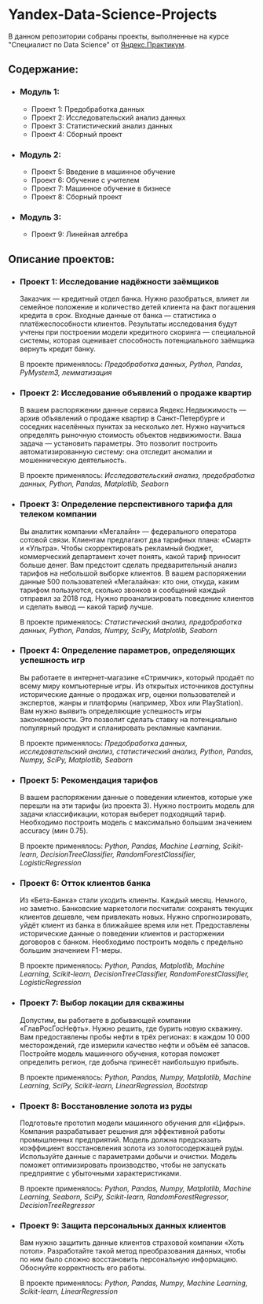 # Yandex-Data-Science-Projects

В данном репозитории собраны проекты, выполненные на курсе "Специалист по Data Science" от [Яндекс.Практикум](https://practicum.yandex.ru/data-scientist/). 

## Содержание:
- ### Модуль 1:
  - Проект 1: Предобработка данных
  - Проект 2: Исследовательский анализ данных
  - Проект 3: Статистический анализ данных
  - Проект 4: Сборный проект
- ### Модуль 2:
  - Проект 5: Введение в машинное обучение
  - Проект 6: Обучение с учителем
  - Проект 7: Машинное обучение в бизнесе
  - Проект 8: Сборный проект
- ### Модуль 3:
  - Проект 9: Линейная алгебра


## Описание проектов:
- ### Проект 1: Исследование надёжности заёмщиков

  Заказчик — кредитный отдел банка. Нужно разобраться, влияет ли семейное положение и количество детей клиента на факт погашения кредита в срок. Входные данные от    банка — статистика о платёжеспособности клиентов. Результаты исследования будут учтены при построении модели кредитного скоринга — специальной системы, которая оценивает способность потенциального заёмщика вернуть кредит банку.
 
  В проекте применялось: *Предобработка данных, Python, Pandas, PyMystem3, лемматизация*
  
- ### Проект 2: Исследование объявлений о продаже квартир
  В вашем распоряжении данные сервиса Яндекс.Недвижимость — архив объявлений о продаже квартир в Санкт-Петербурге и соседних населённых пунктах за несколько лет. Нужно научиться определять рыночную стоимость объектов недвижимости. Ваша задача — установить параметры. Это позволит построить автоматизированную систему: она отследит аномалии и мошенническую деятельность.

  В проекте применялось: *Исследовательский анализ, предобработка данных, Python, Pandas, Matplotlib, Seaborn*
  
- ### Проект 3: Определение перспективного тарифа для телеком компании
  Вы аналитик компании «Мегалайн» — федерального оператора сотовой связи. Клиентам предлагают два тарифных плана: «Смарт» и «Ультра». Чтобы скорректировать рекламный бюджет, коммерческий департамент хочет понять, какой тариф приносит больше денег. Вам предстоит сделать предварительный анализ тарифов на небольшой выборке клиентов. В вашем распоряжении данные 500 пользователей «Мегалайна»: кто они, откуда, каким тарифом пользуются, сколько звонков и сообщений каждый отправил за 2018 год. Нужно проанализировать поведение клиентов и сделать вывод — какой тариф лучше.
  
  В проекте применялось: *Статистический анализ, предобработка данных, Python, Pandas, Numpy, SciPy, Matplotlib, Seaborn*

- ### Проект 4: Определение параметров, определяющих успешность игр
  Вы работаете в интернет-магазине «Стримчик», который продаёт по всему миру компьютерные игры. Из открытых источников доступны исторические данные о продажах игр, оценки пользователей и экспертов, жанры и платформы (например, Xbox или PlayStation). Вам нужно выявить определяющие успешность игры закономерности. Это позволит сделать ставку на потенциально популярный продукт и спланировать рекламные кампании.
  
  В проекте применялось: *Предобработка данных, исследовательский анализ, статистический анализ, Python, Pandas, Numpy, SciPy, Matplotlib, Seaborn*

- ### Проект 5: Рекомендация тарифов
  В вашем распоряжении данные о поведении клиентов, которые уже перешли на эти тарифы (из проекта 3). Нужно построить модель для задачи классификации, которая выберет подходящий тариф. Необходимо построить модель с максимально большим значением accuracy (мин 0.75).
  
  В проекте применялось: *Python, Pandas, Machine Learning, Scikit-learn, DecisionTreeClassifier, RandomForestClassifier, LogisticRegression*

  
- ### Проект 6: Отток клиентов банка
  Из «Бета-Банка» стали уходить клиенты. Каждый месяц. Немного, но заметно. Банковские маркетологи посчитали: сохранять текущих клиентов дешевле, чем привлекать новых. Нужно спрогнозировать, уйдёт клиент из банка в ближайшее время или нет. Предоставлены исторические данные о поведении клиентов и расторжении договоров с банком. Необходимо построить модель с предельно большим значением F1-меры.

  В проекте применялось: *Python, Pandas, Matplotlib, Machine Learning, Scikit-learn, DecisionTreeClassifier, RandomForestClassifier, LogisticRegression*

- ### Проект 7: Выбор локации для скважины
  Допустим, вы работаете в добывающей компании «ГлавРосГосНефть». Нужно решить, где бурить новую скважину. Вам предоставлены пробы нефти в трёх регионах: в каждом 10 000 месторождений, где измерили качество нефти и объём её запасов. Постройте модель машинного обучения, которая поможет определить регион, где добыча принесёт наибольшую прибыль.
  
  В проекте применялось: *Python, Pandas, Numpy, Matplotlib, Machine Learning, SciPy, Scikit-learn, LinearRegression, Bootstrap*
  
- ### Проект 8: Восстановление золота из руды
  Подготовьте прототип модели машинного обучения для «Цифры». Компания разрабатывает решения для эффективной работы промышленных предприятий. Модель должна предсказать коэффициент восстановления золота из золотосодержащей руды. Используйте данные с параметрами добычи и очистки. Модель поможет оптимизировать производство, чтобы не запускать предприятие с убыточными характеристиками.
  
  В проекте применялось: *Python, Pandas, Numpy, Matplotlib, Machine Learning, Seaborn, SciPy, Scikit-learn, RandomForestRegressor, DecisionTreeRegressor*

- ### Проект 9: Защита персональных данных клиентов
  Вам нужно защитить данные клиентов страховой компании «Хоть потоп». Разработайте такой метод преобразования данных, чтобы по ним было сложно восстановить персональную информацию. Обоснуйте корректность его работы.

  В проекте применялось: *Python, Pandas, Numpy, Machine Learning, Scikit-learn, LinearRegression*
